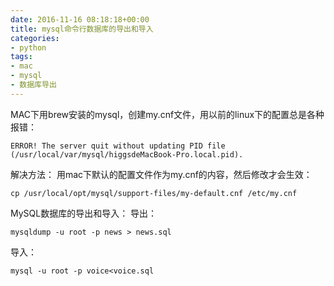 ```yaml
---
date: 2016-11-16 08:18:18+00:00
title: mysql命令行数据库的导出和导入
categories:
- python
tags:
- mac
- mysql
- 数据库导出
---
```

 
MAC下用brew安装的mysql，创建my.cnf文件，用以前的linux下的配置总是各种报错：
```
ERROR! The server quit without updating PID file (/usr/local/var/mysql/higgsdeMacBook-Pro.local.pid).
```

解决方法：
  用mac下默认的配置文件作为my.cnf的内容，然后修改才会生效：

```
cp /usr/local/opt/mysql/support-files/my-default.cnf /etc/my.cnf
```

MySQL数据库的导出和导入：
导出：
```
mysqldump -u root -p news > news.sql
```

导入：
```
mysql -u root -p voice<voice.sql
```
